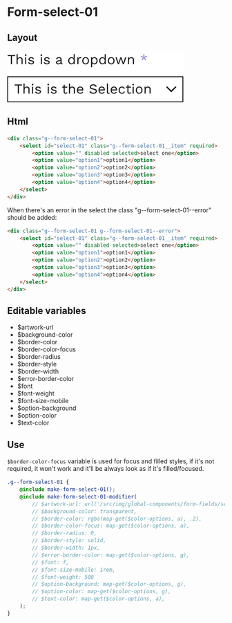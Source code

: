 # Form-select-01

## Layout

![alt text][select-01]

[select-01]: /src/img/global-components/form-fields/select-01.jpg

## Html

```html
<div class="g--form-select-01">
    <select id="select-01" class="g--form-select-01__item" required>
        <option value="" disabled selected>select one</option>
        <option value="option1">option1</option>
        <option value="option2">option2</option>
        <option value="option3">option3</option>
        <option value="option4">option4</option>
    </select>
</div>
```

When there's an error in the select the class "g--form-select-01--error" should be added:

```html
<div class="g--form-select-01 g--form-select-01--error">
    <select id="select-01" class="g--form-select-01__item" required>
        <option value="" disabled selected>select one</option>
        <option value="option1">option1</option>
        <option value="option2">option2</option>
        <option value="option3">option3</option>
        <option value="option4">option4</option>
    </select>
</div>
```

## Editable variables

-   $artwork-url
-   $background-color
-   $border-color
-   $border-color-focus
-   $border-radius
-   $border-style
-   $border-width
-   $error-border-color
-   $font
-   $font-weight
-   $font-size-mobile
-   $option-background
-   $option-color
-   $text-color

## Use

`$border-color-focus` variable is used for focus and filled styles, if it's not required, it won't work and it'll be always look as if it's filled/focused.

```scss
.g--form-select-01 {
    @include make-form-select-01();
    @include make-form-select-01-modifier(
        // $artwork-url: url('/src/img/global-components/form-fields/select-01.jpg'),
        // $background-color: transparent,
        // $border-color: rgba(map-get($color-options, a), .2),
        // $border-color-focus: map-get($color-options, a),
        // $border-radius: 0,
        // $border-style: solid,
        // $border-width: 1px,
        // $error-border-color: map-get($color-options, g),
        // $font: f,
        // $font-size-mobile: 1rem,
        // $font-weight: 500
        // $option-background: map-get($color-options, g),
        // $option-color: map-get($color-options, g),
        // $text-color: map-get($color-options, a),
    );
}
```
